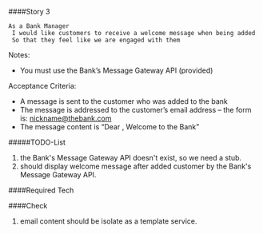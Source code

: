 ####Story 3

```
As a Bank Manager
 I would like customers to receive a welcome message when being added
 So that they feel like we are engaged with them

```

Notes:

* You must use the Bank’s Message Gateway API (provided)

Acceptance Criteria:

* A message is sent to the customer who was added to the bank
* The message is addressed to the customer’s email address – the form is: nickname@thebank.com
* The message content is “Dear <nickname>, Welcome to the Bank”

#####TODO-List

1. the Bank's Message Gateway API doesn't exist, so we need a stub.
2. should display welcome message after added customer by the Bank's Message Gateway API.

####Required Tech

####Check
1. email content should be isolate as a template service.